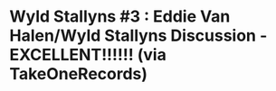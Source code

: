 <!--
id: 863045368
link: http://tumblr.atmos.org/post/863045368/wyld-stallyns-3-eddie-van-halen-wyld-stallyns
slug: wyld-stallyns-3-eddie-van-halen-wyld-stallyns
date: Mon Jul 26 2010 15:07:55 GMT-0700 (PDT)
publish: 2010-07-026
tags: 
title: Wyld Stallyns #3&#160;: Eddie Van Halen/Wyld Stallyns Discussion - EXCELLENT!!!!!! (via TakeOneRecords)
-->


Wyld Stallyns #3&#160;: Eddie Van Halen/Wyld Stallyns Discussion - EXCELLENT!!!!!! (via TakeOneRecords)
=======================================================================================================



